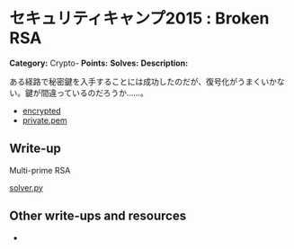 # セキュリティキャンプ2015 : Broken RSA

**Category:** Crypto-
**Points:** 
**Solves:** 
**Description:** 

ある経路で秘密鍵を入手することには成功したのだが、復号化がうまくいかない。鍵が間違っているのだろうか……。

- [encrypted](encrypted)
- [private.pem](private.pem)

## Write-up

Multi-prime RSA

[solver.py](solver.py)

## Other write-ups and resources

*
